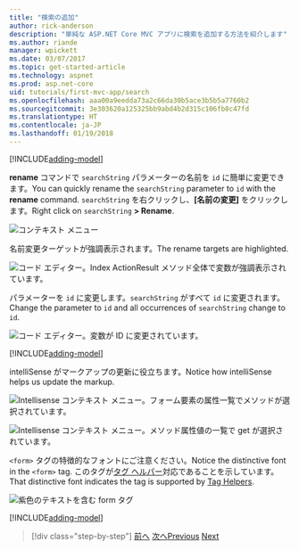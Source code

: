 ```yaml
---
title: "検索の追加"
author: rick-anderson
description: "単純な ASP.NET Core MVC アプリに検索を追加する方法を紹介します"
ms.author: riande
manager: wpickett
ms.date: 03/07/2017
ms.topic: get-started-article
ms.technology: aspnet
ms.prod: asp.net-core
uid: tutorials/first-mvc-app/search
ms.openlocfilehash: aaa00a9eedda73a2c66da30b5ace3b5b5a7760b2
ms.sourcegitcommit: 3e303620a125325bb9abd4b2d315c106fb8c47fd
ms.translationtype: HT
ms.contentlocale: ja-JP
ms.lasthandoff: 01/19/2018
---
```

[!INCLUDE[adding-model](../../includes/mvc-intro/search1.md)]

<span data-ttu-id="c00b7-103">**rename** コマンドで `searchString` パラメーターの名前を `id` に簡単に変更できます。</span><span class="sxs-lookup"><span data-stu-id="c00b7-103">You can quickly rename the `searchString` parameter to `id` with the **rename** command.</span></span> <span data-ttu-id="c00b7-104">`searchString` を右クリックし、**[名前の変更]** をクリックします。</span><span class="sxs-lookup"><span data-stu-id="c00b7-104">Right click on `searchString` **> Rename**.</span></span>

![コンテキスト メニュー](search/_static/rename.png)

<span data-ttu-id="c00b7-106">名前変更ターゲットが強調表示されます。</span><span class="sxs-lookup"><span data-stu-id="c00b7-106">The rename targets are highlighted.</span></span>

![コード エディター。Index ActionResult メソッド全体で変数が強調表示されています。](search/_static/rename2.png)

<span data-ttu-id="c00b7-108">パラメーターを `id` に変更します。`searchString` がすべて `id` に変更されます。</span><span class="sxs-lookup"><span data-stu-id="c00b7-108">Change the parameter to `id` and all occurrences of `searchString` change to `id`.</span></span>

![コード エディター。変数が ID に変更されています。](search/_static/rename3.png)

[!INCLUDE[adding-model](../../includes/mvc-intro/search2.md)]

<span data-ttu-id="c00b7-110">intelliSense がマークアップの更新に役立ちます。</span><span class="sxs-lookup"><span data-stu-id="c00b7-110">Notice how intelliSense helps us update the markup.</span></span>

![Intellisense コンテキスト メニュー。フォーム要素の属性一覧でメソッドが選択されています。](search/_static/int_m.png)

![Intellisense コンテキスト メニュー。メソッド属性値の一覧で get が選択されています。](search/_static/int_get.png)

<span data-ttu-id="c00b7-113">`<form>` タグの特徴的なフォントにご注意ください。</span><span class="sxs-lookup"><span data-stu-id="c00b7-113">Notice the distinctive font in the `<form>` tag.</span></span> <span data-ttu-id="c00b7-114">このタグが[タグ ヘルパー](../../mvc/views/tag-helpers/intro.md)対応であることを示しています。</span><span class="sxs-lookup"><span data-stu-id="c00b7-114">That distinctive font indicates the tag is supported by [Tag Helpers](../../mvc/views/tag-helpers/intro.md).</span></span>

![紫色のテキストを含む form タグ](search/_static/th_font.png)

[!INCLUDE[adding-model](../../includes/mvc-intro/search3.md)]

>[!div class="step-by-step"]
<span data-ttu-id="c00b7-116">[前へ](controller-methods-views.md)
[次へ](new-field.md)</span><span class="sxs-lookup"><span data-stu-id="c00b7-116">[Previous](controller-methods-views.md)
[Next](new-field.md)</span></span>  
